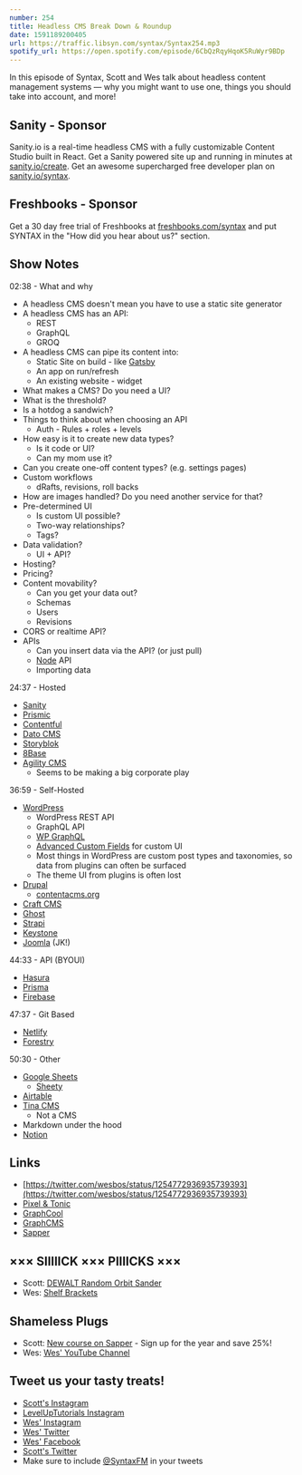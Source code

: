 ```yaml
---
number: 254
title: Headless CMS Break Down & Roundup
date: 1591189200405
url: https://traffic.libsyn.com/syntax/Syntax254.mp3
spotify_url: https://open.spotify.com/episode/6CbQzRqyHqoK5RuWyr9BDp
---
```


In this episode of Syntax, Scott and Wes talk about headless content management systems — why you might want to use one, things you should take into account, and more! 

## Sanity - Sponsor
Sanity.io is a real-time headless CMS with a fully customizable Content Studio built in React. Get a Sanity powered site up and running in minutes at [sanity.io/create](https://www.sanity.io/create). Get an awesome supercharged free developer plan on [sanity.io/syntax](https://www.sanity.io/syntax).

## Freshbooks - Sponsor
Get a 30 day free trial of Freshbooks at [freshbooks.com/syntax](https://freshbooks.com/syntax) and put SYNTAX in the "How did you hear about us?" section.

## Show Notes

02:38 - What and why

* A headless CMS doesn't mean you have to use a static site generator
* A headless CMS has an API:
  * REST
  * GraphQL
  * GROQ
* A headless CMS can pipe its content into:
  * Static Site on build - like [Gatsby](https://www.gatsbyjs.org/)
  * An app on run/refresh
  * An existing website - widget
* What makes a CMS? Do you need a UI?
* What is the threshold?
* Is a hotdog a sandwich?
* Things to think about when choosing an API
  * Auth - Rules + roles + levels
* How easy is it to create new data types?
  * Is it code or UI?
  * Can my mom use it?
* Can you create one-off content types? (e.g. settings pages)
* Custom workflows
  * dRafts, revisions, roll backs
* How are images handled? Do you need another service for that?
* Pre-determined UI
  * Is custom UI possible?
  * Two-way relationships?
  * Tags?
* Data validation?
  * UI + API?
* Hosting?
* Pricing?
* Content movability?
  * Can you get your data out?
  * Schemas
  * Users
  * Revisions
* CORS or realtime API?
* APIs
  * Can you insert data via the API? (or just pull)
  * [Node](https://nodejs.org/en/) API
  * Importing data

24:37 - Hosted

* [Sanity](https://www.sanity.io/)
* [Prismic](https://prismic.io/)
* [Contentful](https://www.contentful.com/)
* [Dato CMS](https://www.datocms.com/)
* [Storyblok](https://www.storyblok.com/)
* [8Base](https://www.8base.com/)
* [Agility CMS](https://agilitycms.com/)
  * Seems to be making a big corporate play

36:59 - Self-Hosted

* [WordPress](https://wordpress.org/)
  * WordPress REST API
  * GraphQL API
  * [WP GraphQL](https://www.wpgraphql.com/)
  * [Advanced Custom Fields](https://advancedcustomfields.com/) for custom UI
  * Most things in WordPress are custom post types and taxonomies, so data from plugins can often be surfaced
  * The theme UI from plugins is often lost
* [Drupal](https://www.drupal.org/)
  * [contentacms.org](http://contentacms.org/)
* [Craft CMS](https://craftcms.com/)
* [Ghost](https://ghost.org/)
* [Strapi](https://strapi.io/)
* [Keystone](https://www.keystonejs.com/)
* [Joomla](https://www.joomla.org/) (JK!)

44:33 - API (BYOUI)

* [Hasura](https://hasura.io/)
* [Prisma](https://www.prisma.io/)
* [Firebase](https://firebase.google.com/)

47:37 - Git Based

- [Netlify](https://www.netlify.com/)
- [Forestry](http://forestry.io/)

50:30 - Other

* [Google Sheets](https://www.google.com/sheets)
  * [Sheety](https://sheety.co/)
* [Airtable](https://airtable.com/)
* [Tina CMS](https://tinacms.org/)
  * Not a CMS
* Markdown under the hood
* [Notion](https://www.notion.so/)

## Links
* [https://twitter.com/wesbos/status/1254772936935739393](https://twitter.com/wesbos/status/1254772936935739393)
* [Pixel & Tonic](https://pixelandtonic.com/)
* [GraphCool](https://www.graph.cool/)
* [GraphCMS](https://graphcms.com/)
* [Sapper](https://sapper.svelte.dev/)

## ××× SIIIIICK ××× PIIIICKS ×××
* Scott: [DEWALT Random Orbit Sander](https://amzn.to/2WnUgo0)
* Wes: [Shelf Brackets](https://www.amazon.com/s?k=black+shelf+brackets&ref=nb_sb_noss_1)

## Shameless Plugs
* Scott: [New course on Sapper](https://www.leveluptutorials.com/pro) - Sign up for the year and save 25%!
* Wes: [Wes' YouTube Channel](https://www.youtube.com/wesbos)

## Tweet us your tasty treats!
* [Scott's Instagram](https://www.instagram.com/stolinski/)
* [LevelUpTutorials Instagram](https://www.instagram.com/LevelUpTutorials/)
* [Wes' Instagram](https://www.instagram.com/wesbos/)
* [Wes' Twitter](https://twitter.com/wesbos)
* [Wes' Facebook](https://www.facebook.com/wesbos.developer)
* [Scott's Twitter](https://twitter.com/stolinski)
* Make sure to include [@SyntaxFM](https://twitter.com/SyntaxFM) in your tweets